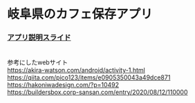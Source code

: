 # 岐阜県のカフェ保存アプリ
### [アプリ説明スライド](https://docs.google.com/presentation/d/1FuN5kKSdWjYqBvyjv7vpMBOOZLM5FTsQ/edit?usp=drive_link&ouid=103682370325902425252&rtpof=true&sd=true) <br><br>
参考にしたwebサイト<br>
https://akira-watson.com/android/activity-1.html<br>
https://qiita.com/pico123/items/e0905350043a49dce871<br>
https://hakoniwadesign.com/?p=10492<br>
https://buildersbox.corp-sansan.com/entry/2020/08/12/110000<br>
